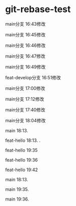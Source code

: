 # git-rebase-test

main分支  16:43修改

main分支  16:45修改

main分支  16:46修改

main分支  16:47修改

main分支  16:49修改

feat-develop分支  16:51修改

main分支  17:00修改

main分支  17:12修改

main分支  17:40修改

main分支  18:04修改

main  18:13.

feat-hello  18:13. .

feat-hello  19:35

feat-hello  19:36

feat-hello  19:42

main  18:13.

main  19:35.

main  19:36.